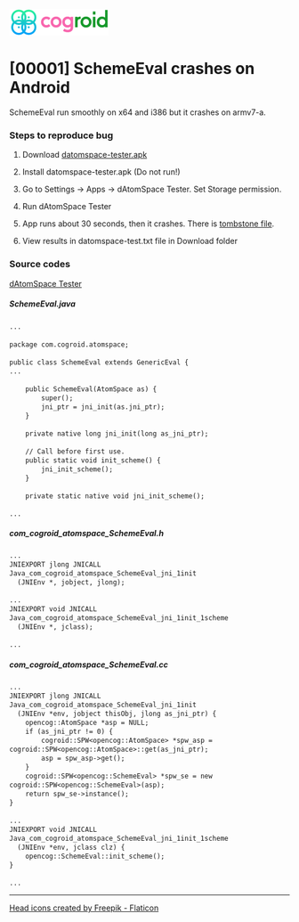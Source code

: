 [![cogroid.com](https://github.com/cogroid/resources/raw/main/images/banner/cogroid-48.png)](https://cogroid.com)

# [00001] SchemeEval crashes on Android

SchemeEval run smoothly on x64 and i386 but it crashes on armv7-a.

### Steps to reproduce bug

1. Download [datomspace-tester.apk](https://github.com/cogroid/b-obstacles/releases/download/obstacle-00001/datomspace-tester.apk)

2. Install datomspace-tester.apk (Do not run!)

3. Go to Settings -> Apps -> dAtomSpace Tester. Set Storage permission.

4. Run dAtomSpace Tester

5. App runs about 30 seconds, then it crashes. There is [tombstone file](https://github.com/cogroid/b-obstacles/files/8771985/tombstone_04.txt).

6. View results in datomspace-test.txt file in Download folder

### Source codes

[dAtomSpace Tester](https://github.com/cogroid/b-obstacles/releases/download/obstacle-00001/datomspace-tester.zip)


##### SchemeEval.java

```
...

package com.cogroid.atomspace;

public class SchemeEval extends GenericEval {
...

	public SchemeEval(AtomSpace as) {
		super();
		jni_ptr = jni_init(as.jni_ptr);
	}

	private native long jni_init(long as_jni_ptr);

	// Call before first use.
	public static void init_scheme() {
		jni_init_scheme();
	}

	private static native void jni_init_scheme();
  
... 
```

##### com_cogroid_atomspace_SchemeEval.h

```
...
JNIEXPORT jlong JNICALL Java_com_cogroid_atomspace_SchemeEval_jni_1init
  (JNIEnv *, jobject, jlong);
  
...
JNIEXPORT void JNICALL Java_com_cogroid_atomspace_SchemeEval_jni_1init_1scheme
  (JNIEnv *, jclass);

...
```

##### com_cogroid_atomspace_SchemeEval.cc

```
...
JNIEXPORT jlong JNICALL Java_com_cogroid_atomspace_SchemeEval_jni_1init
  (JNIEnv *env, jobject thisObj, jlong as_jni_ptr) {
	opencog::AtomSpace *asp = NULL;
	if (as_jni_ptr != 0) {
		cogroid::SPW<opencog::AtomSpace> *spw_asp = cogroid::SPW<opencog::AtomSpace>::get(as_jni_ptr);
		asp = spw_asp->get();
	}
	cogroid::SPW<opencog::SchemeEval> *spw_se = new cogroid::SPW<opencog::SchemeEval>(asp);
	return spw_se->instance();
}

...
JNIEXPORT void JNICALL Java_com_cogroid_atomspace_SchemeEval_jni_1init_1scheme
  (JNIEnv *env, jclass clz) {
	opencog::SchemeEval::init_scheme();
}

...
```

---
[Head icons created by Freepik - Flaticon](https://www.flaticon.com/free-icons/head)
